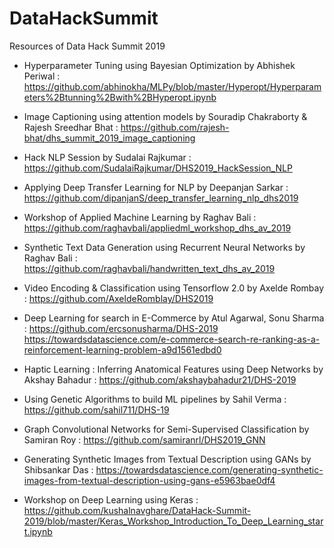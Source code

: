 # DataHackSummit
Resources of Data Hack Summit 2019 


- Hyperparameter Tuning using Bayesian Optimization by Abhishek Periwal : 
https://github.com/abhinokha/MLPy/blob/master/Hyperopt/Hyperparameters%2Btunning%2Bwith%2BHyperopt.ipynb

- Image Captioning using attention models by Souradip Chakraborty & Rajesh Sreedhar Bhat : 
https://github.com/rajesh-bhat/dhs_summit_2019_image_captioning

- Hack NLP Session by Sudalai Rajkumar : 
https://github.com/SudalaiRajkumar/DHS2019_HackSession_NLP

- Applying Deep Transfer Learning for NLP by Deepanjan Sarkar : 
https://github.com/dipanjanS/deep_transfer_learning_nlp_dhs2019

- Workshop of Applied Machine Learning by Raghav Bali : 
https://github.com/raghavbali/appliedml_workshop_dhs_av_2019

- Synthetic Text Data Generation using Recurrent Neural Networks by Raghav Bali :
https://github.com/raghavbali/handwritten_text_dhs_av_2019

- Video Encoding & Classification using Tensorflow 2.0 by Axelde Rombay : 
https://github.com/AxeldeRomblay/DHS2019

- Deep Learning for search in E-Commerce by Atul Agarwal, Sonu Sharma : 
https://github.com/ercsonusharma/DHS-2019 
https://towardsdatascience.com/e-commerce-search-re-ranking-as-a-reinforcement-learning-problem-a9d1561edbd0 

- Haptic Learning : Inferring Anatomical Features using Deep Networks by Akshay Bahadur : 
https://github.com/akshaybahadur21/DHS-2019

- Using Genetic Algorithms to build ML pipelines by Sahil Verma : 
https://github.com/sahil711/DHS-19

- Graph Convolutional Networks for Semi-Supervised Classification by Samiran Roy : 
https://github.com/samiranrl/DHS2019_GNN

- Generating Synthetic Images from Textual Description using GANs by Shibsankar Das : 
https://towardsdatascience.com/generating-synthetic-images-from-textual-description-using-gans-e5963bae0df4

- Workshop on Deep Learning using Keras :
https://github.com/kushalnavghare/DataHack-Summit-2019/blob/master/Keras_Workshop_Introduction_To_Deep_Learning_start.ipynb
